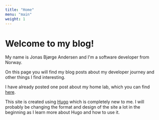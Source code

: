 ```yaml
---
title: "Home"
menu: "main"
weight: 1
---
```


# Welcome to my blog!

My name is Jonas Bjørge Andersen and I'm a software developer from Norway.

On this page you will find my blog posts about my developer journey and other things I find interesting.

I have already posted one post about my home lab, which you can find [here](/blog/hello-world/).

This site is created using [Hugo](https://gohugo.io/) which is completely new to me. I will probably be changing the format and design of the site a lot in the beginning as I learn more about Hugo and how to use it.
